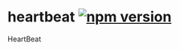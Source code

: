 # heartbeat [![npm version](https://badge.fury.io/js/%40pedrouid%2Fheartbeat.svg)](https://badge.fury.io/js/%40pedrouid%2Fheartbeat)

HeartBeat
